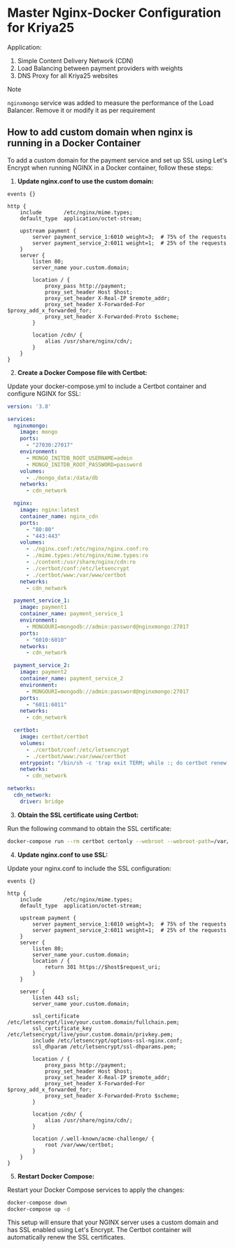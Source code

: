 # Master Nginx-Docker Configuration for Kriya25

Application:

1. Simple Content Delivery Network (CDN)
2. Load Balancing between payment providers with weights
3. DNS Proxy for all Kriya25 websites

> [!NOTE]  
> `nginxmongo` service was added to measure the performance of the Load Balancer. Remove it or modify it as per requirement
## How to add custom domain when nginx is running in a Docker Container

To add a custom domain for the payment service and set up SSL using Let's Encrypt when running NGINX in a Docker container, follow these steps:

1. **Update nginx.conf to use the custom domain:**

```properties
events {}

http {
    include       /etc/nginx/mime.types;
    default_type  application/octet-stream;

    upstream payment {
        server payment_service_1:6010 weight=3;  # 75% of the requests
        server payment_service_2:6011 weight=1;  # 25% of the requests
    }
    server {
        listen 80;
        server_name your.custom.domain;

        location / {
            proxy_pass http://payment;
            proxy_set_header Host $host;
            proxy_set_header X-Real-IP $remote_addr;
            proxy_set_header X-Forwarded-For $proxy_add_x_forwarded_for;
            proxy_set_header X-Forwarded-Proto $scheme;
        }

        location /cdn/ {
            alias /usr/share/nginx/cdn/;
        }
    }
}
```

2. **Create a Docker Compose file with Certbot:**

Update your docker-compose.yml to include a Certbot container and configure NGINX for SSL:

```yaml
version: '3.8'

services:
  nginxmongo:
    image: mongo
    ports:
      - "27030:27017"
    environment:
      - MONGO_INITDB_ROOT_USERNAME=admin
      - MONGO_INITDB_ROOT_PASSWORD=password
    volumes:
      - ./mongo_data:/data/db
    networks:
      - cdn_network

  nginx:
    image: nginx:latest
    container_name: nginx_cdn
    ports:
      - "80:80"
      - "443:443"
    volumes:
      - ./nginx.conf:/etc/nginx/nginx.conf:ro
      - ./mime.types:/etc/nginx/mime.types:ro
      - ./content:/usr/share/nginx/cdn:ro
      - ./certbot/conf:/etc/letsencrypt
      - ./certbot/www:/var/www/certbot
    networks:
      - cdn_network

  payment_service_1:
    image: payment1
    container_name: payment_service_1
    environment:
      - MONGOURI=mongodb://admin:password@nginxmongo:27017
    ports:
      - "6010:6010"
    networks:
      - cdn_network

  payment_service_2:
    image: payment2
    container_name: payment_service_2
    environment:
      - MONGOURI=mongodb://admin:password@nginxmongo:27017
    ports:
      - "6011:6011"
    networks:
      - cdn_network

  certbot:
    image: certbot/certbot
    volumes:
      - ./certbot/conf:/etc/letsencrypt
      - ./certbot/www:/var/www/certbot
    entrypoint: "/bin/sh -c 'trap exit TERM; while :; do certbot renew; sleep 12h & wait $${!}; done;'"
    networks:
      - cdn_network

networks:
  cdn_network:
    driver: bridge
```

3. **Obtain the SSL certificate using Certbot:**

Run the following command to obtain the SSL certificate:

```sh
docker-compose run --rm certbot certonly --webroot --webroot-path=/var/www/certbot -d your.custom.domain
```

4. **Update nginx.conf to use SSL:**

Update your nginx.conf to include the SSL configuration:

```properties
events {}

http {
    include       /etc/nginx/mime.types;
    default_type  application/octet-stream;

    upstream payment {
        server payment_service_1:6010 weight=3;  # 75% of the requests
        server payment_service_2:6011 weight=1;  # 25% of the requests
    }
    server {
        listen 80;
        server_name your.custom.domain;
        location / {
            return 301 https://$host$request_uri;
        }
    }

    server {
        listen 443 ssl;
        server_name your.custom.domain;

        ssl_certificate /etc/letsencrypt/live/your.custom.domain/fullchain.pem;
        ssl_certificate_key /etc/letsencrypt/live/your.custom.domain/privkey.pem;
        include /etc/letsencrypt/options-ssl-nginx.conf;
        ssl_dhparam /etc/letsencrypt/ssl-dhparams.pem;

        location / {
            proxy_pass http://payment;
            proxy_set_header Host $host;
            proxy_set_header X-Real-IP $remote_addr;
            proxy_set_header X-Forwarded-For $proxy_add_x_forwarded_for;
            proxy_set_header X-Forwarded-Proto $scheme;
        }

        location /cdn/ {
            alias /usr/share/nginx/cdn/;
        }

        location /.well-known/acme-challenge/ {
            root /var/www/certbot;
        }
    }
}
```

5. **Restart Docker Compose:**

Restart your Docker Compose services to apply the changes:

```sh
docker-compose down
docker-compose up -d
```

This setup will ensure that your NGINX server uses a custom domain and has SSL enabled using Let's Encrypt. The Certbot container will automatically renew the SSL certificates.